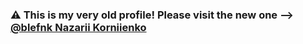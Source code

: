 ### ⚠️ This is my very old profile! Please visit the new one –> [@blefnk Nazarii Korniienko](https://github.com/blefnk)
